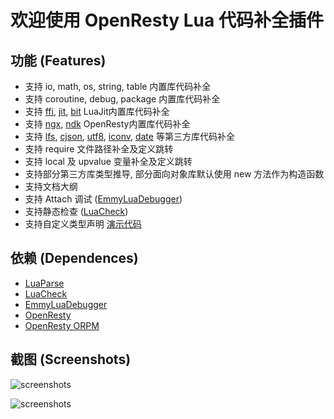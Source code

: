 # 欢迎使用 OpenResty Lua 代码补全插件

## 功能 (Features)

* 支持 io, math, os, string, table 内置库代码补全
* 支持 coroutine, debug, package 内置库代码补全
* 支持 [ffi](https://luajit.org/ext_ffi_api.html), [jit](https://luajit.org/ext_jit.html), [bit](https://bitop.luajit.org/api.html) LuaJit内置库代码补全
* 支持 [ngx](https://github.com/iresty/nginx-lua-module-zh-wiki#nginx-api-for-lua), [ndk](https://github.com/iresty/nginx-lua-module-zh-wiki#ndkset_vardirective) OpenResty内置库代码补全
* 支持 [lfs](https://lunarmodules.github.io/luafilesystem/manual.html), [cjson](https://github.com/openresty/lua-cjson), [utf8](https://github.com/starwing/luautf8), [iconv](https://github.com/ittner/lua-iconv/), [date](https://tieske.github.io/date/) 等第三方库代码补全
* 支持 require 文件路径补全及定义跳转
* 支持 local 及 upvalue 变量补全及定义跳转
* 支持部分第三方库类型推导, 部分面向对象库默认使用 new 方法作为构造函数
* 支持文档大纲
* 支持 Attach 调试 ([EmmyLuaDebugger](https://github.com/EmmyLua/EmmyLuaDebugger))
* 支持静态检查  ([LuaCheck](https://github.com/mpeterv/luacheck))
* 支持自定义类型声明 [演示代码](https://raw.githubusercontent.com/killsen/openresty-appx/main/nginx/testing/typed.lua)

## 依赖 (Dependences)

* [LuaParse](https://github.com/fstirlitz/luaparse)
* [LuaCheck](https://github.com/mpeterv/luacheck)
* [EmmyLuaDebugger](https://github.com/EmmyLua/EmmyLuaDebugger)
* [OpenResty](https://openresty.org/)
* [OpenResty ORPM](https://github.com/killsen/openresty-orpm)

## 截图 (Screenshots)

![screenshots](https://raw.githubusercontent.com/killsen/openresty-vsce/master/images/screenshots.png)

![screenshots](https://raw.githubusercontent.com/killsen/openresty-vsce/master/images/typed.png)

